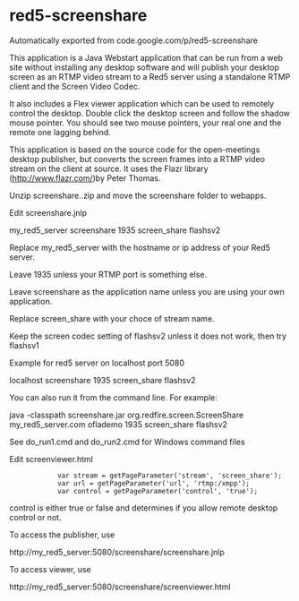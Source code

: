 # red5-screenshare
Automatically exported from code.google.com/p/red5-screenshare

This application is a Java Webstart application that can be run from a web site without installing any desktop software and will publish your desktop screen as an RTMP video stream to a Red5 server using a standalone RTMP client and the Screen Video Codec.

It also includes a Flex viewer application which can be used to remotely control the desktop. Double click the desktop screen and follow the shadow mouse pointer. You should see two mouse pointers, your real one and the remote one lagging behind.

This application is based on the source code for the open-meetings desktop publisher, but converts the screen frames into a RTMP video stream on the client at source. It uses the Flazr library (http://www.flazr.com/)by Peter Thomas.

Unzip screenshare..zip and move the screenshare folder to webapps.

Edit screenshare.jnlp

<jnlp spec='1.0+' codebase='http://my_red5_server:5080/screenshare'> 

   <argument>my_red5_server</argument> 
   <argument>screenshare</argument> 
   <argument>1935</argument> 
   <argument>screen_share</argument> 
   <argument>flashsv2</argument> 

Replace my_red5_server with the hostname or ip address of your Red5 server.

Leave 1935 unless your RTMP port is something else.

Leave screenshare as the application name unless you are using your own application.

Replace screen_share with your choce of stream name.

Keep the screen codec setting of flashsv2 unless it does not work, then try flashsv1

Example for red5 server on localhost port 5080

<jnlp spec='1.0+' codebase='http://localhost:5080/screenshare'> 

   <argument>localhost</argument> 
   <argument>screenshare</argument> 
   <argument>1935</argument> 
   <argument>screen_share</argument> 
   <argument>flashsv2</argument> 

You can also run it from the command line. For example:

java -classpath screenshare.jar org.redfire.screen.ScreenShare my_red5_server.com oflademo 1935 screen_share flashsv2

See do_run1.cmd and do_run2.cmd for Windows command files

Edit screenviewer.html

                var stream = getPageParameter('stream', 'screen_share');
                var url = getPageParameter('url', 'rtmp:/xmpp');
                var control = getPageParameter('control', 'true');

control is either true or false and determines if you allow remote desktop control or not.

To access the publisher, use

http://my_red5_server:5080/screenshare/screenshare.jnlp

To access viewer, use

http://my_red5_server:5080/screenshare/screenviewer.html 
